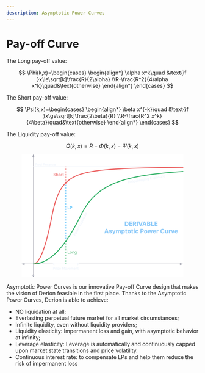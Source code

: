 ```yaml
---
description: Asymptotic Power Curves
---
```


# Pay-off Curve

The Long pay-off value:

$$
\Phi(k,x)=\begin{cases} \begin{align*} \alpha x^k\quad &\text{if }x\le\sqrt[k]\frac{R}{2\alpha} \\R-\frac{R^2}{4\alpha x^k}\quad&\text{otherwise} \end{align*} \end{cases}
$$

The Short pay-off value:

$$
\Psi(k,x)=\begin{cases} \begin{align*} \beta x^{-k}\quad &\text{if }x\ge\sqrt[k]\frac{2\beta}{R} \\R-\frac{R^2 x^k}{4\beta}\quad&\text{otherwise} \end{align*} \end{cases}
$$

The Liquidity pay-off value:

$$
\Omega(k,x)=R-\Phi(k,x)-\Psi(k,x)
$$

<figure><img src="../.gitbook/assets/image (13).png" alt="" width="563"><figcaption></figcaption></figure>

Asymptotic Power Curves is our innovative Pay-off Curve design that makes the vision of Derion feasible in the first place. Thanks to the Asymptotic Power Curves, Derion is able to achieve:

* NO liquidation at all;
* Everlasting perpetual future market for all market circumstances;
* Infinite liquidity, even without liquidity providers;
* Liquidity elasticity: Impermanent loss and gain, with asymptotic behavior at infinity;
* Leverage elasticity: Leverage is automatically and continuously capped upon market state transitions and price volatility.
* Continuous interest rate: to compensate LPs and help them reduce the risk of impermanent loss
